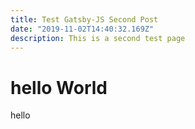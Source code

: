 ```yaml
---
title: Test Gatsby-JS Second Post
date: "2019-11-02T14:40:32.169Z"
description: This is a second test page
---
```


# hello World 

hello 